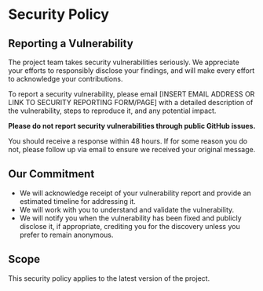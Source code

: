 # Security Policy

## Reporting a Vulnerability

The project team takes security vulnerabilities seriously. We appreciate your efforts to responsibly disclose your findings, and will make every effort to acknowledge your contributions.

To report a security vulnerability, please email [INSERT EMAIL ADDRESS OR LINK TO SECURITY REPORTING FORM/PAGE] with a detailed description of the vulnerability, steps to reproduce it, and any potential impact.

**Please do not report security vulnerabilities through public GitHub issues.**

You should receive a response within 48 hours. If for some reason you do not, please follow up via email to ensure we received your original message.

## Our Commitment

*   We will acknowledge receipt of your vulnerability report and provide an estimated timeline for addressing it.
*   We will work with you to understand and validate the vulnerability.
*   We will notify you when the vulnerability has been fixed and publicly disclose it, if appropriate, crediting you for the discovery unless you prefer to remain anonymous.

## Scope

This security policy applies to the latest version of the project.
